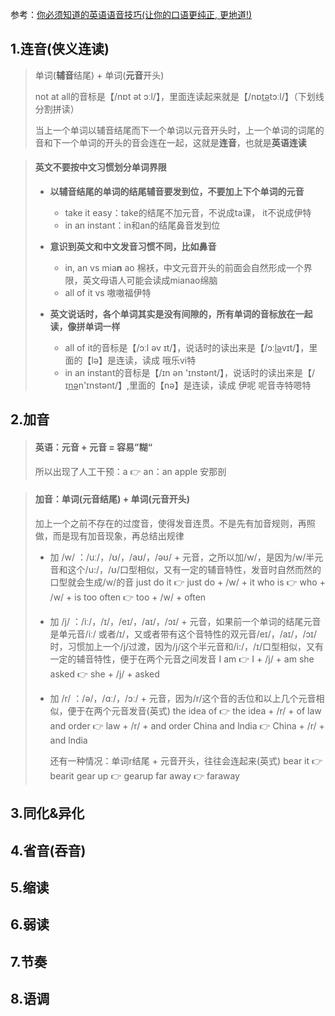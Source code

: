 

参考：[你必须知道的英语语音技巧(让你的口语更纯正, 更地道!)](https://www.bilibili.com/video/BV1SZ4y1K7Lr?p=1)



## 1.连音(侠义连读)

> 单词(**辅音**结尾)  +  单词(**元音**开头)
>
> not at all的音标是【/nɒt ət ɔːl/】，里面连读起来就是【/nɒ<u>tə</u>tɔːl/】（下划线分割拼读）
>
> 当上一个单词以辅音结尾而下一个单词以元音开头时，上一个单词的词尾的音和下一个单词的开头的音会连在一起，这就是**连音**，也就是**英语连读**



> #### 英文不要按中文习惯划分单词界限
>
> + **以辅音结尾的单词的结尾辅音要发到位，不要加上下个单词的元音**
>   + take it easy：take的结尾不加元音，不说成ta课， it不说成伊特
>   + in an instant：in和an的结尾鼻音发到位
> + **意识到英文和中文发音习惯不同，比如鼻音**
>   + in, an vs mia**n** ao 棉袄，中文元音开头的前面会自然形成一个界限，英文母语人可能会读成mianao绵脑
>   + all of it vs 嗷嗷福伊特
>
> + **英文说话时，各个单词其实是没有间隙的，所有单词的音标放在一起读，像拼单词一样**
>   + all of it的音标是【/ɔːl əv ɪt/】，说话时的读出来是【/ɔː<u>lə</u>vɪt/】，里面的【lə】是连读，读成 哦乐vi特
>   + in an instant的音标是【/ɪn ən 'ɪnstənt/】，说话时的读出来是【/ɪ<u>nə</u>n'ɪnstənt/】,里面的【nə】是连读，读成 伊呢 呢音寺特嗯特







## 2.加音

>#### 英语：元音 + 元音 = 容易”糊“
>
>所以出现了人工干预：a 👉 an：an apple 安那剖



> #### 加音：单词(元音结尾) + 单词(元音开头)
>
> 加上一个之前不存在的过度音，使得发音连贯。不是先有加音规则，再照做，而是现有加音现象，再总结出规律
>
> + 加 /w/ ：/uː/，/ʊ/，/aʊ/，/əʊ/ + 元音，之所以加/w/，是因为/w/半元音和这个/u:/，/ʊ/口型相似，又有一定的辅音特性，发音时自然而然的口型就会生成/w/的音
>   just do it		       👉 		just do + /w/ + it
>   who is 			      👉 		who + /w/ + is
>   too often 		     👉 		too + /w/ + often
>
> + 加 /j/ ：/iː/，/ɪ/，/eɪ/，/aɪ/，/ɔɪ/ + 元音，如果前一个单词的结尾元音是单元音/iː/ 或者/ɪ/，又或者带有这个音特性的双元音/eɪ/，/aɪ/，/ɔɪ/ 时，习惯加上一个/j/过渡，因为/j/这个半元音和/i:/，/ɪ/口型相似，又有一定的辅音特性，便于在两个元音之间发音
>   I am                       👉        I + /j/ + am
>   she asked             👉        she + /j/ + asked
>
> + 加 /r/ ：/ə/，/ɑː/，/ɔː/ + 元音，因为/r/这个音的舌位和以上几个元音相似，便于在两个元音发音(英式)
>   the idea of            👉         the idea + /r/ + of
>   law and order      👉         law + /r/ + and order
>   China and lndia   👉         China + /r/ + and lndia
>
>   还有一种情况：单词r结尾 + 元音开头，往往会连起来(英式)
>   bear it                    👉         bearit
>   gear up                  👉         gearup
>   far away                 👉        faraway



## 3.同化&异化



## 4.省音(吞音)



## 5.缩读



## 6.弱读



## 7.节奏



## 8.语调